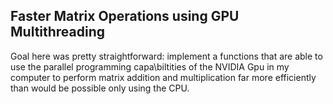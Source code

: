 ## Faster Matrix Operations using GPU Multithreading

Goal here was pretty straightforward: implement a functions that are able to use the parallel programming capa\biltities of the NVIDIA Gpu in my computer to perform matrix addition and multiplication far more efficiently than would be possible only using the CPU.

